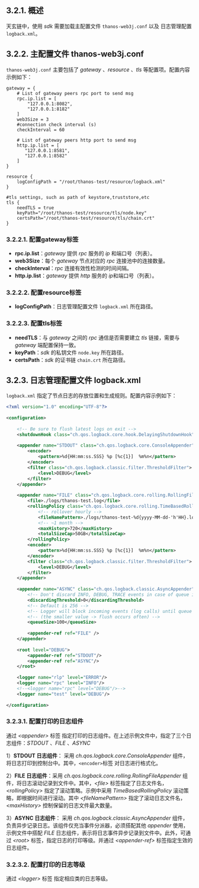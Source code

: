 ## 3.2.1. 概述 <a href="#id4.3.3-pei-zhi-shuo-ming-gai-shu" id="id4.3.3-pei-zhi-shuo-ming-gai-shu"></a>

天玄链中，使用 *sdk* 需要加载主配置文件 `thanos-web3j.conf` 以及 日志管理配置 `logback.xml`。

## 3.2.2. 主配置文件 thanos-web3j.conf <a href="#id4.3.3-pei-zhi-shuo-ming-zhu-pei-zhi-wen-jian-thanosweb3j.conf" id="id4.3.3-pei-zhi-shuo-ming-zhu-pei-zhi-wen-jian-thanosweb3j.conf"></a>

`thanos-web3j.conf` 主要包括了 *gateway* 、*resource* 、*tls* 等配置项。配置内容示例如下：

```editorconfig
gateway = {
    # List of gateway peers rpc port to send msg
    rpc.ip.list = [
        "127.0.0.1:8082",
        "127.0.0.1:8182"
    ]
    web3Size = 3
    #connection check interval (s)
    checkInterval = 60
 
    # List of gateway peers http port to send msg
    http.ip.list = [
       "127.0.0.1:8581",
       "127.0.0.1:8582"
    ]
}
 
resource {
    logConfigPath = "/root/thanos-test/resource/logback.xml"
}
 
#tls settings, such as path of keystore,truststore,etc
tls {
    needTLS = true
    keyPath="/root/thanos-test/resource/tls/node.key"
    certsPath="/root/thanos-test/resource/tls/chain.crt"
}
```

### 3.2.2.1. 配置gateway标签 <a href="#id4.3.3-pei-zhi-shuo-ming-pei-zhi-gateway-biao-qian" id="id4.3.3-pei-zhi-shuo-ming-pei-zhi-gateway-biao-qian"></a>

* **rpc.ip.list**：*gateway* 提供 *rpc* 服务的 *ip* 和端口号（列表）。
* **web3Size**：每个 *gateway* 节点对应的 *rpc* 连接池中的连接数量。
* **checkInterval**：*rpc* 连接有效性检测的时间间隔。
* **http.ip.list**：*gateway* 提供 *http* 服务的 *ip*和端口号（列表）。

### 3.2.2.2. 配置resource标签 <a href="#id4.3.3-pei-zhi-shuo-ming-pei-zhi-resource-biao-qian" id="id4.3.3-pei-zhi-shuo-ming-pei-zhi-resource-biao-qian"></a>

* **logConfigPath**：日志管理配置文件 `logback.xml` 所在路径。

### 3.2.2.3. 配置tls标签 <a href="#id4.3.3-pei-zhi-shuo-ming-pei-zhi-tls-biao-qian" id="id4.3.3-pei-zhi-shuo-ming-pei-zhi-tls-biao-qian"></a>

* **needTLS**：与 *gateway* 之间的 *rpc* 通信是否需要建立 *tls* 链接，需要与 *gateway* 端配置保持一致。
* **keyPath**：*sdk* 的私钥文件 `node.key` 所在路径。
* **certsPath**：*sdk* 的证书链 `chain.crt` 所在路径。

## 3.2.3. 日志管理配置文件 logback.xml <a href="#id4.3.3-pei-zhi-shuo-ming-ri-zhi-guan-li-pei-zhi-wen-jian-logback.xml" id="id4.3.3-pei-zhi-shuo-ming-ri-zhi-guan-li-pei-zhi-wen-jian-logback.xml"></a>

`logback.xml` 指定了节点日志的存放位置和生成规则。配置内容示例如下：

```xml
<?xml version="1.0" encoding="UTF-8"?>
 
<configuration>
 
    <!-- Be sure to flush latest logs on exit -->
    <shutdownHook class="ch.qos.logback.core.hook.DelayingShutdownHook"/>
 
    <appender name="STDOUT" class="ch.qos.logback.core.ConsoleAppender">
        <encoder>
            <pattern>%d{HH:mm:ss.SSS} %p [%c{1}]  %m%n</pattern>
        </encoder>
        <filter class="ch.qos.logback.classic.filter.ThresholdFilter">
            <level>DEBUG</level>
        </filter>
    </appender>
 
    <appender name="FILE" class="ch.qos.logback.core.rolling.RollingFileAppender">
        <file>./logs/thanos-test.log</file>
        <rollingPolicy class="ch.qos.logback.core.rolling.TimeBasedRollingPolicy">
            <!-- rollover hourly -->
            <fileNamePattern>./logs/thanos-test-%d{yyyy-MM-dd-'h'HH}.log</fileNamePattern>
            <!-- ~1 month -->
            <maxHistory>720</maxHistory>
            <totalSizeCap>50GB</totalSizeCap>
        </rollingPolicy>
        <encoder>
            <pattern>%d{HH:mm:ss.SSS} %p [%c{1}]  %m%n</pattern>
        </encoder>
        <filter class="ch.qos.logback.classic.filter.ThresholdFilter">
            <level>DEBUG</level>
        </filter>
    </appender>
 
    <appender name="ASYNC" class="ch.qos.logback.classic.AsyncAppender">
        <!-- Don't discard INFO, DEBUG, TRACE events in case of queue is 80% full -->
        <discardingThreshold>0</discardingThreshold>
        <!-- Default is 256 -->
        <!-- Logger will block incoming events (log calls) until queue will free some space -->
        <!-- (the smaller value -> flush occurs often) -->
        <queueSize>100</queueSize>
 
        <appender-ref ref="FILE" />
    </appender>
 
    <root level="DEBUG">
        <appender-ref ref="STDOUT"/>
        <appender-ref ref="ASYNC"/>
    </root>
 
    <logger name="rlp" level="ERROR"/>
    <logger name="rpc" level="INFO"/>
    <!--<logger name="rpc" level="DEBUG"/>-->
    <logger name="test" level="DEBUG"/>
 
</configuration>

```

### 3.2.3.1. 配置打印的日志组件 <a href="#id4.3.3-pei-zhi-shuo-ming-pei-zhi-da-yin-de-ri-zhi-zu-jian" id="id4.3.3-pei-zhi-shuo-ming-pei-zhi-da-yin-de-ri-zhi-zu-jian"></a>

通过 *\<appender>* 标签 指定打印的日志组件。在上述示例文件中，指定了三个日志组件：*STDOUT* 、*FILE* 、*ASYNC*

1）**STDOUT 日志组件**： 采用 *ch.qos.logback.core.ConsoleAppender* 组件，将日志打印到控制台中。其中，`<encoder>`标签 对日志进行格式化。

2）**FILE 日志组件**：采用 *ch.qos.logback.core.rolling.RollingFileAppender* 组件，将日志滚动记录到文件中。其中，*\<file>* 标签指定了日志文件名，*\<rollingPolicy>* 指定了滚动策略。示例中采用 *TimeBasedRollingPolicy* 滚动策略，即根据时间进行滚动。其中 *\<fileNamePattern>* 指定了滚动日志文件名，*\<maxHistory>* 控制保留的日志文件最大数量。

3）**ASYNC 日志组件**： 采用 *ch.qos.logback.classic.AsyncAppender* 组件，负责异步记录日志。该组件仅充当事件分派器，必须搭配其他 *appender* 使用，示例文件中搭配 *FILE* 日志组件，表示将日志事件异步记录到文件中。此外，可通过 *\<root>* 标签，指定日志的打印等级。并通过 *\<appender-ref>* 标签指定生效的日志组件。

### 3.2.3.2. 配置打印的日志等级 <a href="#id4.3.3-pei-zhi-shuo-ming-pei-zhi-da-yin-de-ri-zhi-deng-ji" id="id4.3.3-pei-zhi-shuo-ming-pei-zhi-da-yin-de-ri-zhi-deng-ji"></a>

通过 *\<logger>* 标签 指定相应类的日志等级。
